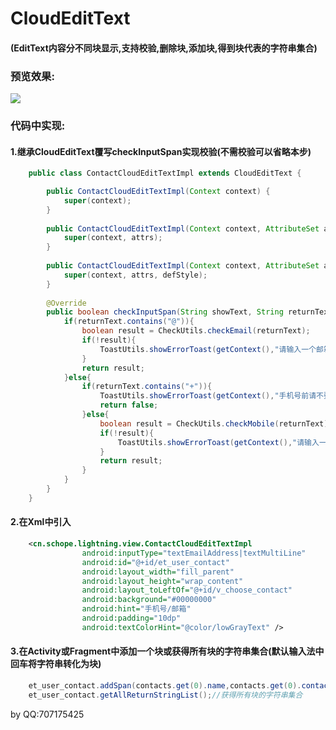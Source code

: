 # CloudEditText 
#### (EditText内容分不同块显示,支持校验,删除块,添加块,得到块代表的字符串集合)

### 预览效果:
![](https://github.com/g707175425/CloudEditText/blob/master/CloudEditText.gif)

### 代码中实现:

#### 1.继承CloudEditText覆写checkInputSpan实现校验(不需校验可以省略本步)
```java	
	public class ContactCloudEditTextImpl extends CloudEditText {

	    public ContactCloudEditTextImpl(Context context) {
	        super(context);
	    }
	
	    public ContactCloudEditTextImpl(Context context, AttributeSet attrs) {
	        super(context, attrs);
	    }
	
	    public ContactCloudEditTextImpl(Context context, AttributeSet attrs, int defStyle) {
	        super(context, attrs, defStyle);
	    }
	
	    @Override
	    public boolean checkInputSpan(String showText, String returnText) {
	        if(returnText.contains("@")){
	            boolean result = CheckUtils.checkEmail(returnText);
	            if(!result){
	                ToastUtils.showErrorToast(getContext(),"请输入一个邮箱",0);
	            }
	            return result;
	        }else{
	            if(returnText.contains("+")){
	                ToastUtils.showErrorToast(getContext(),"手机号前请不要加区号",0);
	                return false;
	            }else{
	                boolean result = CheckUtils.checkMobile(returnText);
	                if(!result){
	                    ToastUtils.showErrorToast(getContext(),"请输入一个手机号",0);
	                }
	                return result;
	            }
	        }
	    }
	}
```

#### 2.在Xml中引入
```xml
	<cn.schope.lightning.view.ContactCloudEditTextImpl
                android:inputType="textEmailAddress|textMultiLine"
                android:id="@+id/et_user_contact"
                android:layout_width="fill_parent"
                android:layout_height="wrap_content"
                android:layout_toLeftOf="@+id/v_choose_contact"
                android:background="#00000000"
                android:hint="手机号/邮箱"
                android:padding="10dp"
                android:textColorHint="@color/lowGrayText" />
```
#### 3.在Activity或Fragment中添加一个块或获得所有块的字符串集合(默认输入法中回车将字符串转化为块)
```java	
	et_user_contact.addSpan(contacts.get(0).name,contacts.get(0).contact);//添加块	
	et_user_contact.getAllReturnStringList();//获得所有块的字符串集合
```



by QQ:707175425
